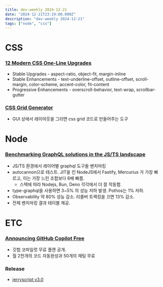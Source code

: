 ```yaml
---
title: dev-weekly 2024-12-21
date: "2024-12-21T23:19:00.000Z"
description: "dev-weekly 2024-12-21"
tags: ["node", "css"]
---
```


# CSS

### [12 Modern CSS One-Line Upgrades](https://moderncss.dev/12-modern-css-one-line-upgrades/)

- Stable Upgrades - aspect-ratio, object-fit, margin-inline
- Stable Enhancements - text-underline-offset, outline-offset, scroll-margin, color-scheme, accent-color, fit-content
- Progressive Enhancements - overscroll-behavior, text-wrap, scrollbar-gutter

### [CSS Grid Generator](https://cssgridgenerator.io/)

- GUI 상에서 레이아웃을 그리면 css grid 코드로 만들어주는 도구

# Node

### [Benchmarking GraphQL solutions in the JS/TS landscape](https://tomekdev.com/posts/benchmarking-graphql-solutions-in-the-js-ts-landscape)

- JS/TS 환경에서 레이어별 graphql 도구들 벤치마킹
- autocannon으로 테스트. JIT을 킨 NodeJS에서 Fastify, Mercurius 가 가장 빠르고, 이는 가장 느린 조합보다 6배 빠름.
    - 스택에 따라 Nodejs, Bun, Deno 각각에서 더 잘 작동함.
- type-graphql을 사용하면 3~5% 의 성능 저하 발생. Pothos는 1% 저하.
- Observability 약 80% 성능 감소. 리졸버 트랙킹을 끄면 13% 감소.
- 전체 벤치마킹 결과 테이블 제공.

# ETC

### [Announcing GitHub Copilot Free](https://github.blog/changelog/2024-12-18-announcing-github-copilot-free/)

- 깃헙 코파일럿 무료 플랜 공개.
- 월 2천개의 코드 자동완성과 50개의 채팅 무료

### Release

- [jerryscript v3.0](https://github.com/jerryscript-project/jerryscript/releases/tag/v3.0.0)